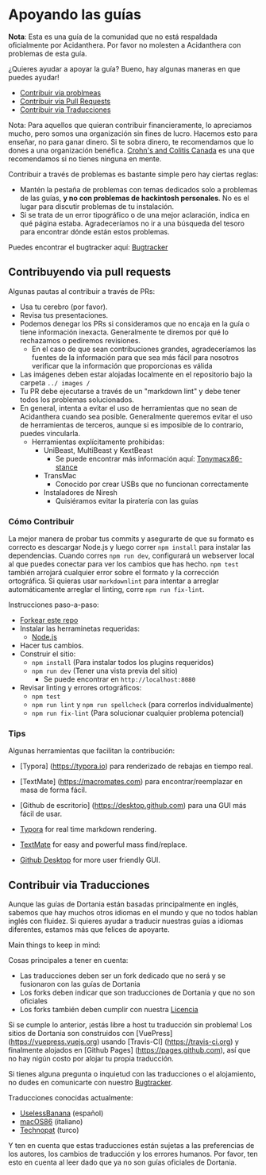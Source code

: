 # Apoyando las guías

**Nota**: Esta es una guía de la comunidad que no está respaldada oficialmente por Acidanthera. Por favor no molesten a Acidanthera con problemas de esta guía.

¿Quieres ayudar a apoyar la guía? Bueno, hay algunas maneras en que puedes ayudar!

* [Contribuir via problmeas](#contributing-via-issues)
* [Contribuir via Pull Requests](#contributing-via-prs)
* [Contribuir via Traducciones](#contributing-via-translations)

Nota: Para aquellos que quieran contribuir financieramente, lo apreciamos mucho, pero somos una organización sin fines de lucro. Hacemos esto para enseñar, no para ganar dinero. Si te sobra dinero, te recomendamos que lo dones a una organización benéfica. [Crohn's and Colitis Canada](https://crohnsandcolitis.donorportal.ca/Donation/DonationDetails.aspx?L=en-CA&G=159&F=1097&T=GENER) es una que recomendamos si no tienes ninguna en mente.

Contribuir a través de problemas es bastante simple pero hay ciertas reglas:

* Mantén la pestaña de problemas con temas dedicados solo a problemas de las guías, **y no con problemas de hackintosh personales**. No es el lugar para discutir problemas de tu instalación.
* Si se trata de un error tipográfico o de una mejor aclaración, indica en qué página estaba. Agradeceríamos no ir a una búsqueda del tesoro para encontrar dónde están estos problemas.

Puedes encontrar el bugtracker aquí: [Bugtracker](https://github.com/dortania/bugtracker)

## Contribuyendo via pull requests

Algunas pautas al contribuir a través de PRs:

* Usa tu cerebro (por favor).
* Revisa tus presentaciones.
* Podemos denegar los PRs si consideramos que no encaja en la guía o tiene información inexacta. Generalmente te diremos por qué lo rechazamos o pediremos revisiones.
  * En el caso de que sean contribuciones grandes, agradeceríamos las fuentes de la información para que sea más fácil para nosotros verificar que la información que proporcionas es válida
* Las imágenes deben estar alojadas localmente en el repositorio bajo la carpeta `../ images /`
* Tu PR debe ejecutarse a través de un "markdown lint" y debe tener todos los problemas solucionados.
* En general, intenta a evitar el uso de herramientas que no sean de Acidanthera cuando sea posible. Generalmente queremos evitar el uso de herramientas de terceros, aunque si es imposible de lo contrario, puedes vincularla.
  * Herramientas explícitamente prohibidas:
    * UniBeast, MultiBeast y KextBeast
      * Se puede encontrar más información aquí: [Tonymacx86-stance](https://github.com/khronokernel/Tonymcx86-stance)
    * TransMac
      * Conocido por crear USBs que no funcionan correctamente
    * Instaladores de Niresh
      * Quisiéramos evitar la piratería con las guías

### Cómo Contribuir

La mejor manera de probar tus commits y asegurarte de que su formato es correcto es descargar Node.js y luego correr `npm install` para instalar las dependencias. Cuando corres `npm run dev`, configurará un webserver local al que puedes conectar para ver los cambios que has hecho. `npm test` también arrojará cualquier error sobre el formato y la corrección ortográfica. Si quieras usar `markdownlint` para intentar a arreglar automáticamente arreglar el linting, corre `npm run fix-lint`.

Instrucciones paso-a-paso:

* [Forkear este repo](https://github.com/dortania/OpenCore-Install-Guide/fork/)
* Instalar las herraminetas requeridas:
  * [Node.js](https://nodejs.org/)
* Hacer tus cambios.
* Construir el sitio:
  * `npm install` (Para instalar todos los plugins requeridos)
  * `npm run dev` (Tener una vista previa del sitio)
    * Se puede encontrar en `http://localhost:8080`
* Revisar linting y errores ortográficos:
  * `npm test`
  * `npm run lint` y `npm run spellcheck` (para correrlos individualmente)
  * `npm run fix-lint` (Para solucionar cualquier problema potencial)

### Tips

Algunas herramientas que facilitan la contribución:

* [Typora] (https://typora.io) para renderizado de rebajas en tiempo real.
* [TextMate] (https://macromates.com) para encontrar/reemplazar en masa de forma fácil.
* [Github de escritorio] (https://desktop.github.com) para una GUI más fácil de usar.

* [Typora](https://typora.io) for real time markdown rendering.
* [TextMate](https://macromates.com) for easy and powerful mass find/replace.
* [Github Desktop](https://desktop.github.com) for more user friendly GUI.

## Contribuir via Traducciones

Aunque las guías de Dortania están basadas principalmente en inglés, sabemos que hay muchos otros idiomas en el mundo y que no todos hablan inglés con fluidez. Si quieres ayudar a traducir nuestras guías a idiomas diferentes, estamos más que felices de apoyarte.

Main things to keep in mind:

Cosas principales a tener en cuenta:

* Las traducciones deben ser un fork dedicado que no será y se fusionaron con las guías de Dortania
* Los forks deben indicar que son traducciones de Dortania y que no son oficiales
* Los forks también deben cumplir con nuestra [Licencia](LICENSE.md)

Si se cumple lo anterior, ¡estás libre a host tu traducción sin problema! Los sitios de Dortania son construidos con [VuePress] (https://vuepress.vuejs.org) usando [Travis-CI] (https://travis-ci.org) y finalmente alojados en [Github Pages] (https://pages.github.com), así que no hay nigún costo por alojar tu propia traducción.

Si tienes alguna pregunta o inquietud con las traducciones o el alojamiento, no dudes en comunicarte con nuestro [Bugtracker](https://github.com/dortania/bugtracker).

Traducciones conocidas actualmente:

* [UselessBanana](https://github.com/UselessBanana/OpenCore-Install-Guide) (español)
* [macOS86](https://macos86.gitbook.io/guida-opencore/) (italiano)
* [Technopat](https://www.technopat.net/sosyal/konu/opencore-ile-macos-kurulum-rehberi.963661/) (turco)

Y ten en cuenta que estas traducciones están sujetas a las preferencias de los autores, los cambios de traducción y los errores humanos. Por favor, ten esto en cuenta al leer dado que ya no son guías oficiales de Dortania.
